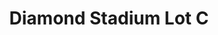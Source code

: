 ---
layout: base
permalink: locations/{{ California | slug }}/{{ Lake Elsinore | slug }}/{{ Diamond Stadium Lot C | punc | slug }}/
tags: locations
title: Diamond Stadium Lot C
---